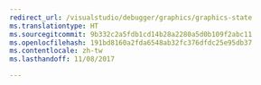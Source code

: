```yaml
---
redirect_url: /visualstudio/debugger/graphics/graphics-state
ms.translationtype: HT
ms.sourcegitcommit: 9b332c2a5fdb1cd14b28a2280a5d0b109f2abc11
ms.openlocfilehash: 191bd8160a2fda6548ab32fc376dfdc25e95db37
ms.contentlocale: zh-tw
ms.lasthandoff: 11/08/2017

---
```

